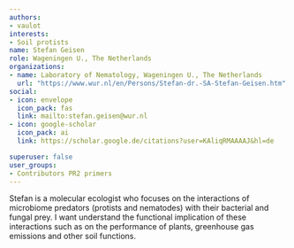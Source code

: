 ```yaml
---
authors:
- vaulot
interests:
- Soil protists
name: Stefan Geisen
role: Wageningen U., The Netherlands
organizations:
- name: Laboratory of Nematology, Wageningen U., The Netherlands
  url: "https://www.wur.nl/en/Persons/Stefan-dr.-SA-Stefan-Geisen.htm"
social:
- icon: envelope
  icon_pack: fas
  link: mailto:stefan.geisen@wur.nl
- icon: google-scholar
  icon_pack: ai
  link: https://scholar.google.de/citations?user=KAliqRMAAAAJ&hl=de

superuser: false
user_groups:
- Contributors PR2 primers
---
```

Stefan is a molecular ecologist who focuses on the interactions of microbiome predators (protists and nematodes) with their bacterial and fungal prey. I want understand the functional implication of these interactions such as on the performance of plants, greenhouse gas emissions and other soil functions.
